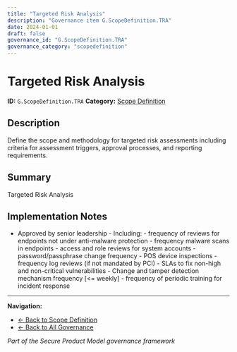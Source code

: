 ```yaml
---
title: "Targeted Risk Analysis"
description: "Governance item G.ScopeDefinition.TRA"
date: 2024-01-01
draft: false
governance_id: "G.ScopeDefinition.TRA"
governance_category: "scopedefinition"
---
```


# Targeted Risk Analysis

**ID:** `G.ScopeDefinition.TRA`
**Category:** [Scope Definition](../)

## Description

Define the scope and methodology for targeted risk assessments including criteria for assessment triggers, approval processes, and reporting requirements.

## Summary

Targeted Risk Analysis

## Implementation Notes

- Approved by senior leadership - Including: - frequency of reviews for endpoints not under anti-malware protection - frequency malware scans in endpoints - access and role reviews for system accounts - password/passphrase change frequency - POS device inspections - frequency log reviews (if not mandated by PCI) - SLAs to fix non-high and non-critical vulnerabilities - Change and tamper detection mechanism frequency [<= weekly] - frequency of periodic training for incident response


---

**Navigation:**
- [← Back to Scope Definition](../)
- [← Back to All Governance](/governance/)

*Part of the Secure Product Model governance framework*
